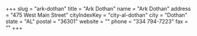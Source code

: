 +++
slug = "ark-dothan"
title = "Ark Dothan"
name = "Ark Dothan"
address = "475 West Main Street"
cityIndexKey = "city-al-dothan"
city = "Dothan"
state = "AL"
postal = "36301"
website = ""
phone = "334 794-7223"
fax = ""
+++
